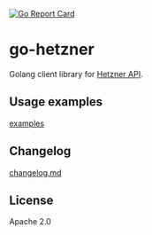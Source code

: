 [![Go Report Card](https://goreportcard.com/badge/github.com/intboat/go-hetzner)](https://goreportcard.com/report/github.com/intboat/go-hetzner)

# go-hetzner

Golang client library for [Hetzner API](https://robot.your-server.de/doc/webservice/en.html).

## Usage examples

[examples](./examples)

## Changelog

[changelog.md](./changelog.md)

## License

Apache 2.0
